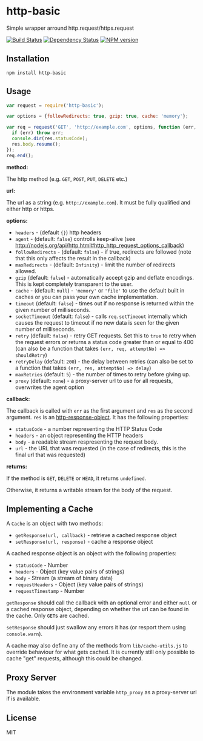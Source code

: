 # http-basic

Simple wrapper arround http.request/https.request

[![Build Status](https://img.shields.io/travis/ForbesLindesay/http-basic/master.svg)](https://travis-ci.org/ForbesLindesay/http-basic)
[![Dependency Status](https://img.shields.io/gemnasium/ForbesLindesay/http-basic.svg)](https://gemnasium.com/ForbesLindesay/http-basic)
[![NPM version](https://img.shields.io/npm/v/http-basic.svg)](https://www.npmjs.org/package/http-basic)

## Installation

    npm install http-basic

## Usage

```js
var request = require('http-basic');

var options = {followRedirects: true, gzip: true, cache: 'memory'};

var req = request('GET', 'http://example.com', options, function (err, res) {
  if (err) throw err;
  console.dir(res.statusCode);
  res.body.resume();
});
req.end();
```

**method:**

The http method (e.g. `GET`, `POST`, `PUT`, `DELETE` etc.)

**url:**

The url as a string (e.g. `http://example.com`).  It must be fully qualified and either http or https.

**options:**

 - `headers` - (default `{}`) http headers
 - `agent` - (default: `false`) controlls keep-alive (see http://nodejs.org/api/http.html#http_http_request_options_callback)
 - `followRedirects` - (default: `false`) - if true, redirects are followed (note that this only affects the result in the callback)
 - `maxRedirects` - (default: `Infinity`) - limit the number of redirects allowed.
 - `gzip` (default: `false`) - automatically accept gzip and deflate encodings.  This is kept completely transparent to the user.
 - `cache` - (default: `null`) - `'memory'` or `'file'` to use the default built in caches or you can pass your own cache implementation.
 - `timeout` (default: `false`) - times out if no response is returned within the given number of milliseconds.
 - `socketTimeout` (default: `false`) - calls `req.setTimeout` internally which causes the request to timeout if no new data is seen for the given number of milliseconds.
 - `retry` (default: `false`) - retry GET requests.  Set this to `true` to retry when the request errors or returns a status code greater than or equal to 400 (can also be a function that takes `(err, req, attemptNo) => shouldRetry`)
 - `retryDelay` (default: `200`) - the delay between retries (can also be set to a function that takes `(err, res, attemptNo) => delay`)
 - `maxRetries` (default: `5`) - the number of times to retry before giving up.
 - `proxy` (default: `none`) - a proxy-server url to use for all requests, overwrites the agent option

**callback:**

The callback is called with `err` as the first argument and `res` as the second argument. `res` is an [http-response-object](https://github.com/ForbesLindesay/http-response-object).  It has the following properties:

 - `statusCode` - a number representing the HTTP Status Code
 - `headers` - an object representing the HTTP headers
 - `body` - a readable stream respresenting the request body.
 - `url` - the URL that was requested (in the case of redirects, this is the final url that was requested)

**returns:**

If the method is `GET`, `DELETE` or `HEAD`, it returns `undefined`.

Otherwise, it returns a writable stream for the body of the request.

## Implementing a Cache

A `Cache` is an object with two methods:

 - `getResponse(url, callback)` - retrieve a cached response object
 - `setResponse(url, response)` - cache a response object

A cached response object is an object with the following properties:

 - `statusCode` - Number
 - `headers` - Object (key value pairs of strings)
 - `body` - Stream (a stream of binary data)
 - `requestHeaders` - Object (key value pairs of strings)
 - `requestTimestamp` - Number

`getResponse` should call the callback with an optional error and either `null` or a cached response object, depending on whether the url can be found in the cache.  Only `GET`s are cached.

`setResponse` should just swallow any errors it has (or resport them using `console.warn`).

A cache may also define any of the methods from `lib/cache-utils.js` to override behaviour for what gets cached.  It is currently still only possible to cache "get" requests, although this could be changed.

## Proxy Server

The module takes the environment variable `http_proxy` as a proxy-server url if is available.

## License

  MIT
